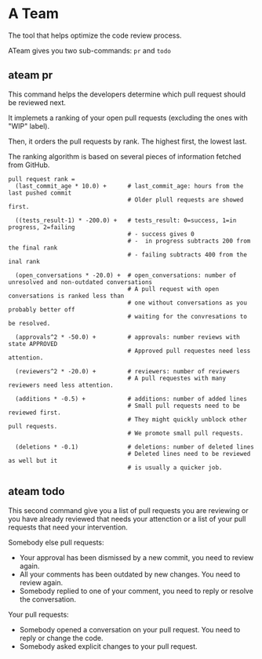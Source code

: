 # A Team

The tool that helps optimize the code review process.

ATeam gives you two sub-commands: `pr` and `todo`

## ateam pr

This command helps the developers determine which pull request should be reviewed next.

It implemets a ranking of your open pull requests (excluding the ones with "WIP" label).

Then, it orders the pull requests by rank. The highest first, the lowest last.

The ranking algorithm is based on several pieces of information fetched from GitHub.

```
pull request rank = 
  (last_commit_age * 10.0) +      # last_commit_age: hours from the last pushed commit
                                  # Older plull requests are showed first.

  ((tests_result-1) * -200.0) +   # tests_result: 0=success, 1=in progress, 2=failing
                                  # - success gives 0
                                  # -  in progress subtracts 200 from the final rank
                                  # - failing subtracts 400 from the inal rank

  (open_conversations * -20.0) +  # open_conversations: number of unresolved and non-outdated conversations
                                  # A pull request with open conversations is ranked less than
                                  # one without conversations as you probably better off
                                  # waiting for the convresations to be resolved.

  (approvals^2 * -50.0) +         # approvals: number reviews with state APPROVED
                                  # Approved pull requestes need less attention.

  (reviewers^2 * -20.0) +         # reviewers: number of reviewers
                                  # A pull requestes with many reviewers need less attention.

  (additions * -0.5) +            # additions: number of added lines
                                  # Small pull requests need to be reviewed first.
                                  # They might quickly unblock other pull requests.
                                  # We promote small pull requests.

  (deletions * -0.1)              # deletions: number of deleted lines
                                  # Deleted lines need to be reviewed as well but it
                                  # is usually a quicker job.
```

## ateam todo

This second command give you a list of pull requests you are reviewing or you have already reviewed 
that needs your attenction or a list of your pull requests that need your intervention.

Somebody else pull requests:
  - Your approval has been dismissed by a new commit, you need to review again.
  - All your comments has been outdated by new changes. You need to review again.
  - Somebody replied to one of your comment, you need to reply or resolve the conversation.

Your pull requests:
  - Somebody opened a conversation on your pull request. You need to reply or change the code.
  - Somebody asked explicit changes to your pull request.
